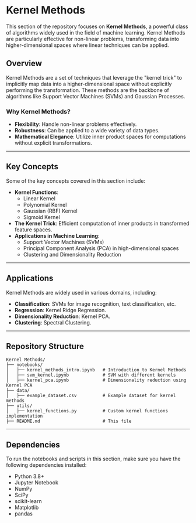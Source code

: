 # Kernel Methods

This section of the repository focuses on **Kernel Methods**, a powerful class of algorithms widely used in the field of machine learning. Kernel Methods are particularly effective for non-linear problems, transforming data into higher-dimensional spaces where linear techniques can be applied.


## Overview

Kernel Methods are a set of techniques that leverage the "kernel trick" to implicitly map data into a higher-dimensional space without explicitly performing the transformation. These methods are the backbone of algorithms like Support Vector Machines (SVMs) and Gaussian Processes.

### Why Kernel Methods?

- **Flexibility**: Handle non-linear problems effectively.
- **Robustness**: Can be applied to a wide variety of data types.
- **Mathematical Elegance**: Utilize inner product spaces for computations without explicit transformations.

---

## Key Concepts

Some of the key concepts covered in this section include:

- **Kernel Functions**:
  - Linear Kernel
  - Polynomial Kernel
  - Gaussian (RBF) Kernel
  - Sigmoid Kernel
- **The Kernel Trick**: Efficient computation of inner products in transformed feature spaces.
- **Applications in Machine Learning**:
  - Support Vector Machines (SVMs)
  - Principal Component Analysis (PCA) in high-dimensional spaces
  - Clustering and Dimensionality Reduction

---

## Applications

Kernel Methods are widely used in various domains, including:

- **Classification**: SVMs for image recognition, text classification, etc.
- **Regression**: Kernel Ridge Regression.
- **Dimensionality Reduction**: Kernel PCA.
- **Clustering**: Spectral Clustering.

---

## Repository Structure

```plaintext
Kernel Methods/
├── notebooks/
│   ├── kernel_methods_intro.ipynb   # Introduction to Kernel Methods
│   ├── svm_kernel.ipynb             # SVM with different kernels
│   ├── kernel_pca.ipynb             # Dimensionality reduction using Kernel PCA
├── data/
│   ├── example_dataset.csv          # Example dataset for kernel methods
├── utils/
│   ├── kernel_functions.py          # Custom kernel functions implementation
├── README.md                        # This file
```

---

## Dependencies

To run the notebooks and scripts in this section, make sure you have the following dependencies installed:

- Python 3.8+
- Jupyter Notebook
- NumPy
- SciPy
- scikit-learn
- Matplotlib
- pandas
